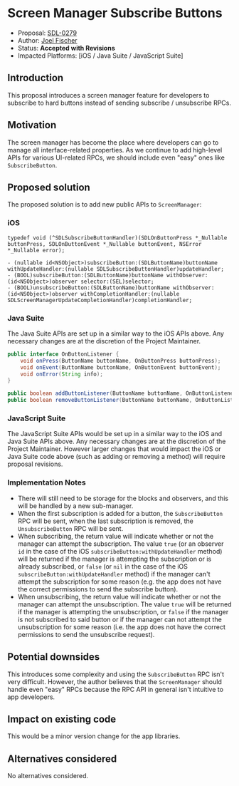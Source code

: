 # Screen Manager Subscribe Buttons

* Proposal: [SDL-0279](0279-screen-manager-subscribe-buttons.md)
* Author: [Joel Fischer](https://github.com/joeljfischer)
* Status: **Accepted with Revisions**
* Impacted Platforms: [iOS / Java Suite / JavaScript Suite]

## Introduction
This proposal introduces a screen manager feature for developers to subscribe to hard buttons instead of sending subscribe / unsubscribe RPCs.

## Motivation
The screen manager has become the place where developers can go to manage all interface-related properties. As we continue to add high-level APIs for various UI-related RPCs, we should include even "easy" ones like `SubscribeButton`.

## Proposed solution
The proposed solution is to add new public APIs to `ScreenManager`:

### iOS
```objc
typedef void (^SDLSubscribeButtonHandler)(SDLOnButtonPress *_Nullable buttonPress, SDLOnButtonEvent *_Nullable buttonEvent, NSError *_Nullable error);

- (nullable id<NSObject>)subscribeButton:(SDLButtonName)buttonName withUpdateHandler:(nullable SDLSubscribeButtonHandler)updateHandler;
- (BOOL)subscribeButton:(SDLButtonName)buttonName withObserver:(id<NSObject>)observer selector:(SEL)selector;
- (BOOL)unsubscribeButton:(SDLButtonName)buttonName withObserver:(id<NSObject>)observer withCompletionHandler:(nullable SDLScreenManagerUpdateCompletionHandler)completionHandler;
```

### Java Suite
The Java Suite APIs are set up in a similar way to the iOS APIs above. Any necessary changes are at the discretion of the Project Maintainer.

```java
public interface OnButtonListener {
    void onPress(ButtonName buttonName, OnButtonPress buttonPress);
    void onEvent(ButtonName buttonName, OnButtonEvent buttonEvent);
    void onError(String info);
}

public boolean addButtonListener(ButtonName buttonName, OnButtonListener listener);
public boolean removeButtonListener(ButtonName buttonName, OnButtonListener listener);
```

### JavaScript Suite
The JavaScript Suite APIs would be set up in a similar way to the iOS and Java Suite APIs above. Any necessary changes are at the discretion of the Project Maintainer. However larger changes that would impact the iOS or Java Suite code above (such as adding or removing a method) will require proposal revisions.

### Implementation Notes
* There will still need to be storage for the blocks and observers, and this will be handled by a new sub-manager.
* When the first subscription is added for a button, the `SubscribeButton` RPC will be sent, when the last subscription is removed, the `UnsubscribeButton` RPC will be sent.
* When subscribing, the return value will indicate whether or not the manager can attempt the subscription. The value `true` (or an observer `id` in the case of the iOS `subscribeButton:withUpdateHandler` method) will be returned if the manager is attempting the subscription or is already subscribed, or `false` (or `nil` in the case of the iOS `subscribeButton:withUpdateHandler` method) if the manager can't attempt the subscription for some reason (e.g. the app does not have the correct permissions to send the subscribe button).
* When unsubscribing, the return value will indicate whether or not the manager can attempt the unsubscription. The value `true` will be returned if the manager is attempting the unsubscription, or `false` if the manager is not subscribed to said button or if the manager can not attempt the unsubscription for some reason (i.e. the app does not have the correct permissions to send the unsubscribe request).

## Potential downsides
This introduces some complexity and using the `SubscribeButton` RPC isn't very difficult. However, the author believes that the `ScreenManager` should handle even "easy" RPCs because the RPC API in general isn't intuitive to app developers.

## Impact on existing code
This would be a minor version change for the app libraries.

## Alternatives considered
No alternatives considered.
